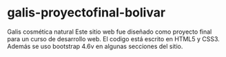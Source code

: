 # galis-proyectofinal-bolivar
Galis cosmética natural 
Este sitio web fue diseñado como proyecto final para un curso de desarrollo web. 
El codigo está escrito en HTML5 y CSS3. Además se uso bootstrap 4.6v en algunas secciones del sitio. 
